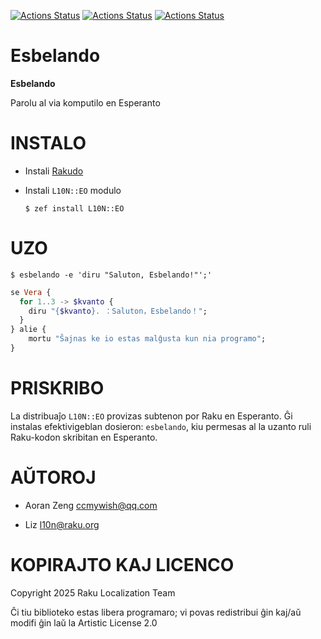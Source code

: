 [![Actions Status](https://github.com/Raku-L10N/EO/actions/workflows/linux.yml/badge.svg)](https://github.com/Raku-L10N/EO/actions) [![Actions Status](https://github.com/Raku-L10N/EO/actions/workflows/macos.yml/badge.svg)](https://github.com/Raku-L10N/EO/actions) [![Actions Status](https://github.com/Raku-L10N/EO/actions/workflows/windows.yml/badge.svg)](https://github.com/Raku-L10N/EO/actions)

Esbelando
=========

**Esbelando**

Parolu al via komputilo en Esperanto

INSTALO
=======

  * Instali [Rakudo](https://rakudo.org)

  * Instali `L10N::EO` modulo

        $ zef install L10N::EO

UZO
===

    $ esbelando -e 'diru "Saluton, Esbelando!"';'

```raku
se Vera {
  for 1..3 -> $kvanto {
    diru "{$kvanto}. ：Saluton，Esbelando！";
  }
} alie {
    mortu "Ŝajnas ke io estas malĝusta kun nia programo";
}
```

PRISKRIBO
=========

La distribuaĵo `L10N::EO` provizas subtenon por Raku en Esperanto. Ĝi instalas efektivigeblan dosieron: `esbelando`, kiu permesas al la uzanto ruli Raku-kodon skribitan en Esperanto.

AŬTOROJ
=======

  * Aoran Zeng <ccmywish@qq.com>

  * Liz <l10n@raku.org>

KOPIRAJTO KAJ LICENCO
=====================

Copyright 2025 Raku Localization Team

Ĉi tiu biblioteko estas libera programaro; vi povas redistribui ĝin kaj/aŭ modifi ĝin laŭ la Artistic License 2.0

